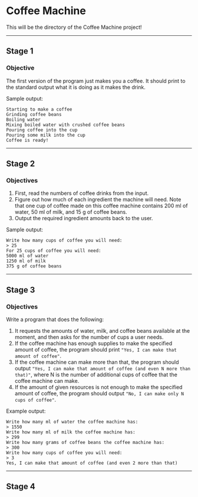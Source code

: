 # Coffee Machine

This will be the directory of the Coffee Machine project!

---

## Stage 1
### Objective

The first version of the program just makes you a coffee. It should print to the standard output what it is doing as it makes the drink.

Sample output:
``` 
Starting to make a coffee
Grinding coffee beans
Boiling water
Mixing boiled water with crushed coffee beans
Pouring coffee into the cup
Pouring some milk into the cup
Coffee is ready!
```

---

## Stage 2
### Objectives

1. First, read the numbers of coffee drinks from the input.
2. Figure out how much of each ingredient the machine will need. Note that one cup of coffee made on this coffee machine contains 200 ml of water, 50 ml of milk, and 15 g of coffee beans.
3. Output the required ingredient amounts back to the user.

Sample output:
```
Write how many cups of coffee you will need:
> 25
For 25 cups of coffee you will need:
5000 ml of water
1250 ml of milk
375 g of coffee beans
```

---

## Stage 3
### Objectives

Write a program that does the following:

1. It requests the amounts of water, milk, and coffee beans available at the moment, and then asks for the number of cups a user needs.
2. If the coffee machine has enough supplies to make the specified amount of coffee, the program should print `"Yes, I can make that amount of coffee"`.
3. If the coffee machine can make more than that, the program should output `"Yes, I can make that amount of coffee (and even N more than that)"`, where N is the number of additional cups of coffee that the coffee machine can make.
4. If the amount of given resources is not enough to make the specified amount of coffee, the program should output `"No, I can make only N cups of coffee"`.

Example output:
```
Write how many ml of water the coffee machine has:
> 1550
Write how many ml of milk the coffee machine has:
> 299
Write how many grams of coffee beans the coffee machine has:
> 300
Write how many cups of coffee you will need:
> 3
Yes, I can make that amount of coffee (and even 2 more than that)
```

---

## Stage 4
### 

